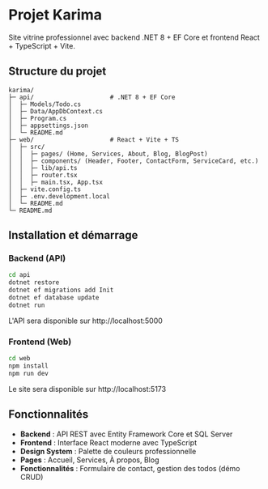 # Projet Karima

Site vitrine professionnel avec backend .NET 8 + EF Core et frontend React + TypeScript + Vite.

## Structure du projet

```
karima/
├─ api/                     # .NET 8 + EF Core
│  ├─ Models/Todo.cs
│  ├─ Data/AppDbContext.cs
│  ├─ Program.cs
│  ├─ appsettings.json
│  └─ README.md
├─ web/                     # React + Vite + TS
│  ├─ src/
│  │  ├─ pages/ (Home, Services, About, Blog, BlogPost)
│  │  ├─ components/ (Header, Footer, ContactForm, ServiceCard, etc.)
│  │  ├─ lib/api.ts
│  │  ├─ router.tsx
│  │  ├─ main.tsx, App.tsx
│  ├─ vite.config.ts
│  ├─ .env.development.local
│  └─ README.md
└─ README.md
```

## Installation et démarrage

### Backend (API)
```bash
cd api
dotnet restore
dotnet ef migrations add Init
dotnet ef database update
dotnet run
```
L'API sera disponible sur http://localhost:5000

### Frontend (Web)
```bash
cd web
npm install
npm run dev
```
Le site sera disponible sur http://localhost:5173

## Fonctionnalités

- **Backend** : API REST avec Entity Framework Core et SQL Server
- **Frontend** : Interface React moderne avec TypeScript
- **Design System** : Palette de couleurs professionnelle
- **Pages** : Accueil, Services, À propos, Blog
- **Fonctionnalités** : Formulaire de contact, gestion des todos (démo CRUD)